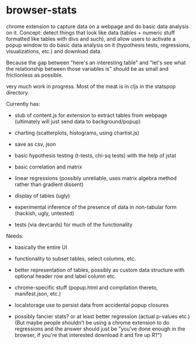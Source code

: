 # browser-stats

chrome extension to capture data on a webpage and do basic data analysis on it.  Concept: detect things that look like data (tables + numeric stuff formatted like tables with divs and such), and allow users to activate a popup window to do basic data analysis on it (hypothesis tests, regressions, visualizations, etc.) and download data.  

Because the gap between "here's an interesting table" and "let's see what the relationship between those variables is" should be as small and frictionless as possible.

very much work in progress.  Most of the meat is in cljs in the statspop directory.

Currently has:

- stub of content.js for extension to extract tables from webpage (ultimately will just send data to background/popup)

- charting (scatterplots, histograms, using chartist.js)

- save as csv, json 

- basic hypothesis testing (t-tests, chi-sq tests) with the help of jstat

- basic correlation and matrix

- linear regressions (possibly unreliable, uses matrix algebra method rather than gradient dissent)

- display of tables (ugly)

- experimental inference of the presence of data in non-tabular form (hackish, ugly, untested)

- tests (via devcards) for much of the functionality

Needs: 

- basically the entire UI

- functionality to subset tables, select columns, etc.

- better representation of tables, possibly as custom data structure with optional header row and label column etc.

- chrome-specific stuff (popup.html and compilation thereto, manifest.json, etc.)

- localstorage use to persist data from accidental popup closures

- possibly fancier stats?  or at least better regression (actual p-values etc.)  (But maybe people shouldn't be using a chrome extension to do regressions and the answer should just be "you've done enough in the browser, if you're that interested download it and fire up R?")
